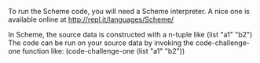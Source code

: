 To run the Scheme code, you will need a Scheme interpreter.  A nice one is available
online at http://repl.it/languages/Scheme/

In Scheme, the source data is constructed with a n-tuple like (list "a1" "b2")
The code can be run on your source data by invoking the code-challenge-one function like:
(code-challenge-one (list "a1" "b2"))

